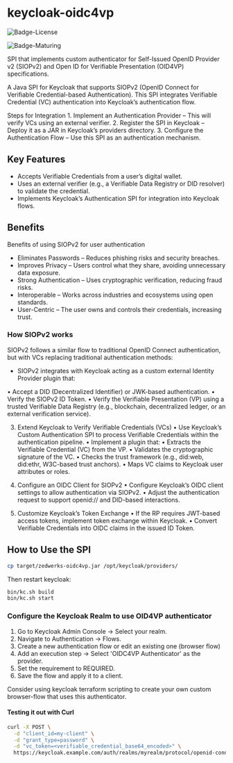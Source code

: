 # keycloak-oidc4vp

![Badge-License]

![Badge-Maturing]


SPI that implements custom authenticator for Self-Issued OpenID Provider v2 (SIOPv2) and Open ID for Verifiable Presentation (OID4VP) specifications.  

A Java SPI for Keycloak that supports SIOPv2 (OpenID Connect for Verifiable Credential-based Authentication). This SPI integrates Verifiable Credential (VC) authentication into Keycloak’s authentication flow.

Steps for Integration
	1.	Implement an Authentication Provider – This will verify VCs using an external verifier.
	2.	Register the SPI in Keycloak – Deploy it as a JAR in Keycloak’s providers directory.
	3.	Configure the Authentication Flow – Use this SPI as an authentication mechanism.

## Key Features

- Accepts Verifiable Credentials from a user’s digital wallet.
- Uses an external verifier (e.g., a Verifiable Data Registry or DID resolver) to validate the credential.
- Implements Keycloak’s Authentication SPI for integration into Keycloak flows.

## Benefits

Benefits of using SIOPv2 for user authentication

- Eliminates Passwords – Reduces phishing risks and security breaches.
- Improves Privacy – Users control what they share, avoiding unnecessary data exposure.
- Strong Authentication – Uses cryptographic verification, reducing fraud risks.
- Interoperable – Works across industries and ecosystems using open standards.
- User-Centric – The user owns and controls their credentials, increasing trust.

### How SIOPv2 works

SIOPv2 follows a similar flow to traditional OpenID Connect authentication, but with VCs replacing traditional authentication methods:

- SIOPv2 integrates with Keycloak acting as a custom external Identity Provider plugin that:

 • Accept a DID (Decentralized Identifier) or JWK-based authentication.
 • Verify the SIOPv2 ID Token.
 • Verify the Verifiable Presentation (VP) using a trusted Verifiable Data Registry (e.g., blockchain, decentralized ledger, or an external
verification service).

3. Extend Keycloak to Verify Verifiable Credentials (VCs)
	•	Use Keycloak’s Custom Authentication SPI to process Verifiable Credentials within the authentication pipeline.
	•	Implement a plugin that:
	•	Extracts the Verifiable Credential (VC) from the VP.
	•	Validates the cryptographic signature of the VC.
	•	Checks the trust framework (e.g., did:web, did:ethr, W3C-based trust anchors).
	•	Maps VC claims to Keycloak user attributes or roles.

4. Configure an OIDC Client for SIOPv2
	•	Configure Keycloak’s OIDC client settings to allow authentication via SIOPv2.
	•	Adjust the authentication request to support openid:// and DID-based interactions.

5. Customize Keycloak’s Token Exchange
	•	If the RP requires JWT-based access tokens, implement token exchange within Keycloak.
	•	Convert Verifiable Credentials into OIDC claims in the issued ID Token.

## How to Use the SPI

```bash
cp target/zedwerks-oidc4vp.jar /opt/keycloak/providers/
```
Then restart keycloak:

```bash
bin/kc.sh build
bin/kc.sh start
```
### Configure the Keycloak Realm to use OID4VP authenticator

1. Go to Keycloak Admin Console → Select your realm.
2. Navigate to Authentication → Flows.
3. Create a new authentication flow or edit an existing one (browser flow)
4. Add an execution step → Select 'OIDC4VP Authenticator' as the provider.
5. Set the requirement to REQUIRED.
6. Save the flow and apply it to a client.

Consider using keycloak terraform scripting to create your own custom browser-flow 
that uses this authenticator.

#### Testing it out with Curl

```bash
curl -X POST \
  -d "client_id=my-client" \
  -d "grant_type=password" \
  -d "vc_token=<verifiable_credential_base64_encoded>" \
  https://keycloak.example.com/auth/realms/myrealm/protocol/openid-connect/token
```

[Badge-License]: https://img.shields.io/badge/license-apache%202.0-60C060.svg
[Badge-Maturing]: https://img.shields.io/badge/Lifecycle-Maturing-007EC6
[Badge-Stable]: https://img.shields.io/badge/status-Stable-brightgreen

